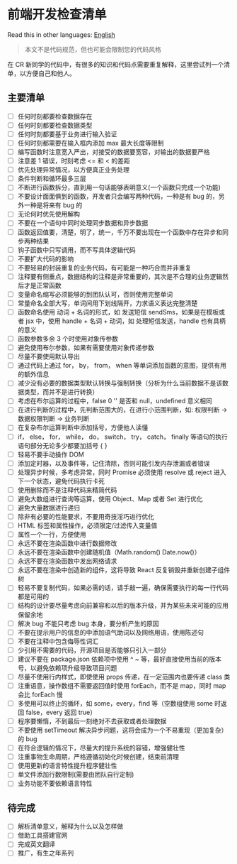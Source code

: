 # 前端开发检查清单

Read this in other languages: [English](https://github.com/wsafight/front-end-checklist/blob/main/README.EN.md)

> 本文不是代码规范，但也可能会限制您的代码风格

在 CR 新同学的代码中，有很多的知识和代码点需要重复解释，这里尝试列一个清单，以方便自己和他人。

## 主要清单

- [ ] 任何时刻都要检查数据存在
- [ ] 任何时刻都要检查数据类型
- [ ] 任何时刻都要基于业务进行输入验证
- [ ] 任何时刻都需要在输入框内添加 max 最大长度等限制
- [ ] 编写函数时注意宽入严出，对接受的数据要宽容，对输出的数据要严格
- [ ] 注意差 1 错误，时刻考虑 <= 和 < 的差距
- [ ] 优先处理异常情况，以方便真正业务处理
- [ ] 条件判断和循环最多三层
- [ ] 不断进行函数拆分，直到用一句话能够表明意义(一个函数只完成一个功能)
- [ ] 不要设计面面俱到的函数，开发者只会编写两种代码，一种是有 bug 的，另外一种是将来有 bug 的
- [ ] 无论何时优先使用解构
- [ ] 不要在一个语句中同时处理同步数据和异步数据
- [ ] 函数返回值要，清楚，明了，统一，千万不要出现在一个函数中存在异步和同步两种结果
- [ ] 钩子函数中只写调用，而不写具体逻辑代码
- [ ] 不要扩大代码的影响
- [ ] 不要轻易的封装重复的业务代码，有可能是一种巧合而并非重复
- [ ] 注释要有侧重点，数据结构的注释是非常重要的，其次是不合理的业务逻辑然后才是正常函数
- [ ] 变量命名缩写必须能够的到团队认可，否则使用完整单词
- [ ] 常量命名全部大写，单词间用下划线隔开，力求语义表达完整清楚
- [ ] 函数命名使用 动词 + 名词的形式，如 发送短信 sendSms，如果是在模板或者 jsx 中，使用 handle + 名词 + 动词，如 处理短信发送，handle 也有具柄的意义
- [ ] 函数参数多余 3 个时使用对象传参数
- [ ] 避免使用布尔参数，如果有需要使用对象传递参数
- [ ] 尽量不要使用默认导出
- [ ] 通过代码上通过 for， by， from， when 等单词添加函数的意图，提供有用的额外信息
- [ ] 减少没有必要的数据类型默认转换与强制转换（分析为什么当前数据不是该数据类型，而并不是进行转换）
- [ ] 考虑在布尔运算的过程中，false 0 '' 是否和 null，undefined 意义相同
- [ ] 在进行判断的过程中，先判断范围大的，在进行小范围判断，如: 权限判断 -> 数据权限判断 -> 业务判断
- [ ] 在复杂布尔运算判断中添加括号，方便他人读懂
- [ ] if， else， for， while， do， switch， try， catch， finally 等语句的执行语句部分无论多少都要加括号 { }
- [ ] 轻易不要手动操作 DOM
- [ ] 添加定时器，以及事件等，记住清除，否则可能引发内存泄漏或者错误
- [ ] 处理异步时候，多考虑异常，同时 Promise 必须使用 resolve 或 reject 进入下一个状态，避免代码执行卡死
- [ ] 使用删除而不是注释代码来精简代码
- [ ] 避免大数组进行查询等运算，使用 Object、Map 或者 Set 进行优化
- [ ] 避免大量数据进行递归
- [ ] 除非有必要的性能要求，不要用奇技淫巧进行优化
- [ ] HTML 标签和属性操作，必须限定/过滤传入变量值
- [ ] 属性一个一行，方便使用
- [ ] 永远不要在渲染函数中进行数据修改
- [ ] 永远不要在渲染函数中创建随机值（Math.random() Date.now()）
- [ ] 永远不要在渲染函数中发出网络请求
- [ ] 永远不要在渲染中创造新的组件，这将导致 React 反复销毁并重新创建子组件树
- [ ] 轻易不要复制代码，如果必需的话，请手敲一遍，确保需要执行的每一行代码都是可用的
- [ ] 结构的设计要尽量考虑向前兼容和以后的版本升级，并为某些未来可能的应用保留余地
- [ ] 解决 bug 不能只考虑 bug 本身，要分析产生的原因
- [ ] 不要在提示用户的信息的中添加语气助词以及网络用语，使用陈述句
- [ ] 不要在注释中包含侮辱性词汇
- [ ] 少引用不需要的代码，开源项目是否能够只引入一部分
- [ ] 建议不要在 package.json 依赖项中使用 ^ ~ 等，最好直接使用当前的版本号，以避免依赖项升级导致项目问题
- [ ] 尽量不使用行内样式，即使使用 props 传递，在一定范围内也要传递 class 类
- [ ] 注重语意，操作数组不需要返回值时使用 forEach，而不是 map，同时 map 会比 forEach 慢
- [ ] 多使用可以终止的循环，如 some，every，find 等（空数组使用 some 时返回 false，every 返回 true）
- [ ] 程序要懒惰，不到最后一刻绝对不去获取或者处理数据
- [ ] 不要使用 setTimeout 解决异步问题，这将会成为一个不易重现（更加复杂）的 bug
- [ ] 在符合逻辑的情况下，尽量大的提升系统的容错，增强健壮性
- [ ] 注重事物生命周期，严格遵循初始化时候创建，结束前清理
- [ ] 使用更新的语言特性提升程序健壮性
- [ ] 单文件添加行数限制(需要由团队自行定制)
- [ ] 业务功能不要依赖语言特性

## 待完成
- [ ] 解析清单意义，解释为什么以及怎样做
- [ ] 借助工具搭建官网
- [ ] 完成英文翻译
- [ ] 推广，有生之年系列
